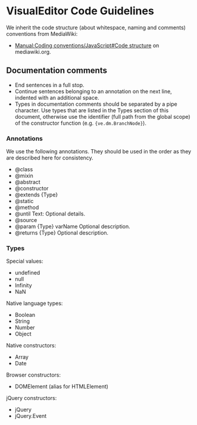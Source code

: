 # VisualEditor Code Guidelines

We inherit the code structure (about whitespace, naming and comments) conventions
from MediaWiki:
* [Manual:Coding conventions/JavaScript#Code structure](https://www.mediawiki.org/wiki/Manual:Coding_conventions/JavaScript#Code_structure) on mediawiki.org.

## Documentation comments

* End sentences in a full stop.
* Continue sentences belonging to an annotation on the next line, indented with an
  additional space.
* Types in documentation comments should be separated by a pipe character. Use types
  that are listed in the Types section of this document, otherwise use the identifier
  (full path from the global scope) of the constructor function (e.g. `{ve.dm.BranchNode}`).


### Annotations

We use the following annotations. They should be used in the order as they are described
here for consistency.

* @class
* @mixin
* @abstract
* @constructor
* @extends {Type}
* @static
* @method
* @until Text: Optional details.
* @source
* @param {Type} varName Optional description.
* @returns {Type} Optional description.

### Types

Special values:
* undefined
* null
* Infinity
* NaN

Native language types:
* Boolean
* String
* Number
* Object

Native constructors:
* Array
* Date

Browser constructors:
* DOMElement (alias for HTMLElement)

jQuery constructors:
* jQuery
* jQuery.Event
